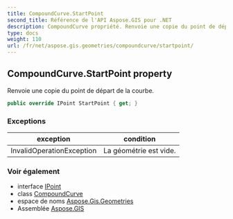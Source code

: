 ```yaml
---
title: CompoundCurve.StartPoint
second_title: Référence de l'API Aspose.GIS pour .NET
description: CompoundCurve propriété. Renvoie une copie du point de départ de la courbe.
type: docs
weight: 110
url: /fr/net/aspose.gis.geometries/compoundcurve/startpoint/
---
```

## CompoundCurve.StartPoint property

Renvoie une copie du point de départ de la courbe.

```csharp
public override IPoint StartPoint { get; }
```

### Exceptions

| exception | condition |
| --- | --- |
| InvalidOperationException | La géométrie est vide. |

### Voir également

* interface [IPoint](../../ipoint/)
* class [CompoundCurve](../)
* espace de noms [Aspose.Gis.Geometries](../../compoundcurve/)
* Assemblée [Aspose.GIS](../../../)


